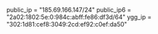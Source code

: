 public_ip = "185.69.166.147/24"
public_ip6 = "2a02:1802:5e:0:984c:abff:fe86:df3d/64"
ygg_ip = "302:1d81:cef8:3049:2cd:ef92:c0ef:da50"

